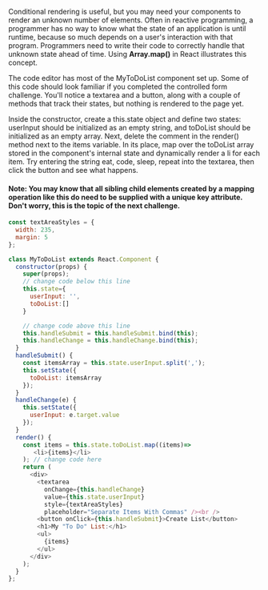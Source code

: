 Conditional rendering is useful, but you may need your components to render an unknown number of elements. 
Often in reactive programming, a programmer has no way to know what the state of an application is until runtime, 
because so much depends on a user's interaction with that program. 
Programmers need to write their code to correctly handle that unknown state ahead of time. 
Using **Array.map()** in React illustrates this concept.

The code editor has most of the MyToDoList component set up. 
Some of this code should look familiar if you completed the controlled form challenge. 
You'll notice a textarea and a button, along with a couple of methods that track their states, 
but nothing is rendered to the page yet.

Inside the constructor, create a this.state object and define two states: userInput should be initialized as an empty string, 
and toDoList should be initialized as an empty array. 
Next, delete the comment in the render() method next to the items variable. 
In its place, map over the toDoList array stored in the component's internal state and dynamically render a li for each item. 
Try entering the string eat, code, sleep, repeat into the textarea, then click the button and see what happens.

#### Note: You may know that all sibling child elements created by a mapping operation like this do need to be supplied with a unique key attribute. Don't worry, this is the topic of the next challenge.

```js
const textAreaStyles = {
  width: 235,
  margin: 5
};

class MyToDoList extends React.Component {
  constructor(props) {
    super(props);
    // change code below this line
    this.state={
      userInput: '',
      toDoList:[]
    }

    // change code above this line
    this.handleSubmit = this.handleSubmit.bind(this);
    this.handleChange = this.handleChange.bind(this);
  }
  handleSubmit() {
    const itemsArray = this.state.userInput.split(',');
    this.setState({
      toDoList: itemsArray
    });
  }
  handleChange(e) {
    this.setState({
      userInput: e.target.value
    });
  }
  render() {
    const items = this.state.toDoList.map((items)=>
       <li>{items}</li>
    ); // change code here
    return (
      <div>
        <textarea
          onChange={this.handleChange}
          value={this.state.userInput}
          style={textAreaStyles}
          placeholder="Separate Items With Commas" /><br />
        <button onClick={this.handleSubmit}>Create List</button>
        <h1>My "To Do" List:</h1>
        <ul>
          {items}
        </ul>
      </div>
    );
  }
};
